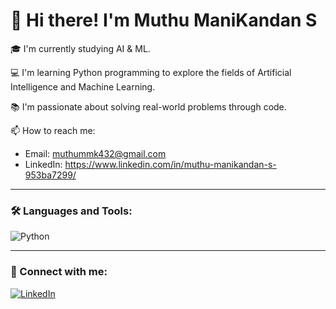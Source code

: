 # 👋 Hi there! I'm Muthu ManiKandan S

🎓 I'm currently studying AI & ML.

💻 I'm learning Python programming to explore the fields of Artificial Intelligence and Machine Learning.

📚 I'm passionate about solving real-world problems through code.

📫 How to reach me:
- Email: muthummk432@gmail.com
- LinkedIn: https://www.linkedin.com/in/muthu-manikandan-s-953ba7299/

---

### 🛠️ Languages and Tools:

![Python](https://img.shields.io/badge/-Python-3776AB?style=flat&logo=python&logoColor=white)


---

### 🔗 Connect with me:

[![LinkedIn](https://img.shields.io/badge/-LinkedIn-0A66C2?style=flat&logo=linkedin&logoColor=white)]([https://www.linkedin.com/in/yourprofile](https://www.linkedin.com/in/muthu-manikandan-s-953ba7299/))

